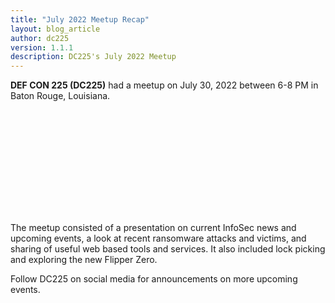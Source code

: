 ```yaml
---
title: "July 2022 Meetup Recap"
layout: blog_article
author: dc225
version: 1.1.1
description: DC225's July 2022 Meetup
---
```


**DEF CON 225 (DC225)** had a meetup on July 30, 2022 between 6-8 PM in Baton Rouge, Louisiana.

<a href="/assets/photos/202207-meetup.jpg">
<img src="data:image/gif;base64,R0lGODlhAQABAIAAAAAAAP///yH5BAEAAAAALAAAAAABAAEAAAIBRAA7" data-original="/assets/photos/202207-meetup.jpg" class="lazy img-responsive img-thumbnail" alt="Baton Rouge, DEF CON 225, Lock picking" style="width:33%" border="0" /></a>

The meetup consisted of a presentation on current InfoSec news and upcoming events, a look at recent ransomware attacks and victims, and sharing of useful web based tools and services. It also included lock picking and exploring the new Flipper Zero.

Follow DC225 on social media for announcements on more upcoming events.
